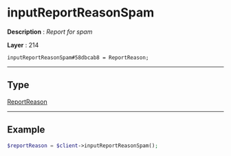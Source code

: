 # inputReportReasonSpam

**Description** : *Report for spam*

**Layer** : 214

```tl
inputReportReasonSpam#58dbcab8 = ReportReason;
```

---

## Type

[ReportReason](type/ReportReason)

---

## Example

```php
$reportReason = $client->inputReportReasonSpam();
```